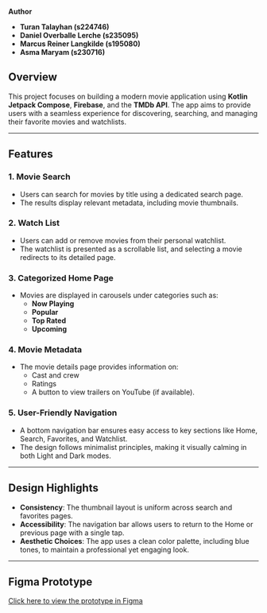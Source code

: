 **Author**  
- **Turan Talayhan (s224746)**
- **Daniel Overballe Lerche (s235095)**
- **Marcus Reiner Langkilde (s195080)**
- **Asma Maryam (s230716)**

## Overview  

This project focuses on building a modern movie application using **Kotlin Jetpack Compose**, **Firebase**, and the **TMDb API**. The app aims to provide users with a seamless experience for discovering, searching, and managing their favorite movies and watchlists.  

---

## Features  

### 1. Movie Search  
- Users can search for movies by title using a dedicated search page.  
- The results display relevant metadata, including movie thumbnails.  

### 2. Watch List  
- Users can add or remove movies from their personal watchlist.  
- The watchlist is presented as a scrollable list, and selecting a movie redirects to its detailed page.  

### 3. Categorized Home Page  
- Movies are displayed in carousels under categories such as:  
  - **Now Playing**  
  - **Popular**  
  - **Top Rated**  
  - **Upcoming**  

### 4. Movie Metadata  
- The movie details page provides information on:  
  - Cast and crew  
  - Ratings  
  - A button to view trailers on YouTube (if available).  

### 5. User-Friendly Navigation  
- A bottom navigation bar ensures easy access to key sections like Home, Search, Favorites, and Watchlist.  
- The design follows minimalist principles, making it visually calming in both Light and Dark modes.  

---

## Design Highlights  

- **Consistency**: The thumbnail layout is uniform across search and favorites pages.  
- **Accessibility**: The navigation bar allows users to return to the Home or previous page with a single tap.  
- **Aesthetic Choices**: The app uses a clean color palette, including blue tones, to maintain a professional yet engaging look.  

---

## Figma Prototype  

[Click here to view the prototype in Figma]([https://www.figma.com/proto/p6uLDVN9WIQM0IqQCDdCPY/UI%2FUX-LO-FI-WIREFRAME?node-id=4213-323&t=A9vJNChlRFYsKwyG-1](https://www.figma.com/proto/p6uLDVN9WIQM0IqQCDdCPY/UI%2FUX-LO-FI-WIREFRAME?node-id=4213-323&t=A9vJNChlRFYsKwyG-1))  

